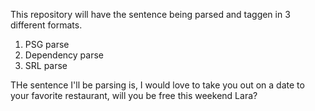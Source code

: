 This repository will have the sentence being parsed and taggen in 3 different formats.
1. PSG parse
2. Dependency parse
3. SRL parse

THe sentence I'll be parsing is, 
I would love to take you out on a date to your favorite restaurant, will you be free this weekend Lara?